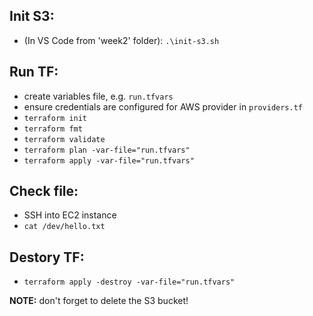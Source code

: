 
## Init S3:
- (In VS Code from 'week2' folder): `.\init-s3.sh`

## Run TF:
- create variables file, e.g. `run.tfvars`
- ensure credentials are configured for AWS provider in `providers.tf`
- `terraform init`
- `terraform fmt`
- `terraform validate`
- `terraform plan -var-file="run.tfvars"`
- `terraform apply -var-file="run.tfvars"`

## Check file:
- SSH into EC2 instance
- `cat /dev/hello.txt`

## Destory TF:
- `terraform apply -destroy -var-file="run.tfvars"`

**NOTE:** don't forget to delete the S3 bucket!